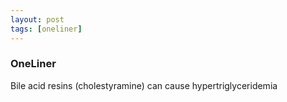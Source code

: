 ```yaml
---
layout: post
tags: [oneliner]
---
```



### OneLiner

Bile acid resins (cholestyramine) can cause hypertriglyceridemia
